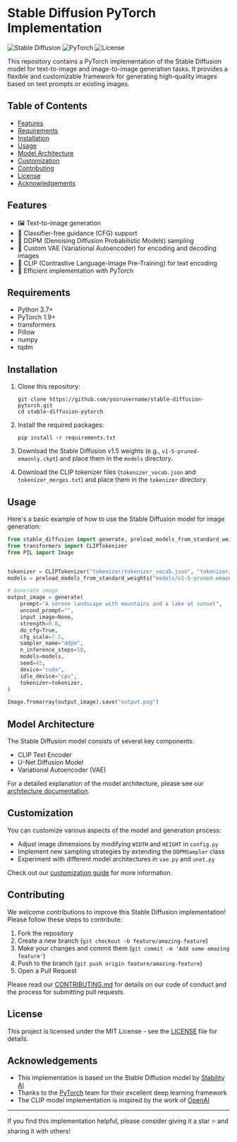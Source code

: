 # Stable Diffusion PyTorch Implementation

![Stable Diffusion](https://img.shields.io/badge/Stable%20Diffusion-v1.5-blue)
![PyTorch](https://img.shields.io/badge/PyTorch-1.9%2B-orange)
![License](https://img.shields.io/badge/license-MIT-green)

This repository contains a PyTorch implementation of the Stable Diffusion model for text-to-image and image-to-image generation tasks. It provides a flexible and customizable framework for generating high-quality images based on text prompts or existing images.

## Table of Contents

- [Features](#features)
- [Requirements](#requirements)
- [Installation](#installation)
- [Usage](#usage)
- [Model Architecture](#model-architecture)
- [Customization](#customization)
- [Contributing](#contributing)
- [License](#license)
- [Acknowledgements](#acknowledgements)

## Features

- 🖼️ Text-to-image generation
- 🧠 Classifier-free guidance (CFG) support
- 🔢 DDPM (Denoising Diffusion Probabilistic Models) sampling
- 🔄 Custom VAE (Variational Autoencoder) for encoding and decoding images
- 📝 CLIP (Contrastive Language-Image Pre-Training) for text encoding
- 🚀 Efficient implementation with PyTorch

## Requirements

- Python 3.7+
- PyTorch 1.9+
- transformers
- Pillow
- numpy
- tqdm

## Installation

1. Clone this repository:
   ```
   git clone https://github.com/yourusername/stable-diffusion-pytorch.git
   cd stable-diffusion-pytorch
   ```

2. Install the required packages:
   ```
   pip install -r requirements.txt
   ```

3. Download the Stable Diffusion v1.5 weights (e.g., `v1-5-pruned-emaonly.ckpt`) and place them in the `models` directory.

4. Download the CLIP tokenizer files (`tokenizer_vocab.json` and `tokenizer_merges.txt`) and place them in the `tokenizer` directory.

## Usage

Here's a basic example of how to use the Stable Diffusion model for image generation:

```python
from stable_diffusion import generate, preload_models_from_standard_weights
from transformers import CLIPTokenizer
from PIL import Image


tokenizer = CLIPTokenizer("tokenizer/tokenizer_vocab.json", "tokenizer/tokenizer_merges.txt")
models = preload_models_from_standard_weights("models/v1-5-pruned-emaonly.ckpt", device="cuda")

# Generate image
output_image = generate(
    prompt="A serene landscape with mountains and a lake at sunset",
    uncond_prompt="",
    input_image=None,  
    strength=0.8,
    do_cfg=True,
    cfg_scale=7.5,
    sampler_name="ddpm",
    n_inference_steps=50,
    models=models,
    seed=42,
    device="cuda",
    idle_device="cpu",
    tokenizer=tokenizer,
)

Image.fromarray(output_image).save("output.png")
```



## Model Architecture

The Stable Diffusion model consists of several key components:

- CLIP Text Encoder
- U-Net Diffusion Model
- Variational Autoencoder (VAE)

For a detailed explanation of the model architecture, please see our [architecture documentation](docs/architecture.md).

## Customization

You can customize various aspects of the model and generation process:

- Adjust image dimensions by modifying `WIDTH` and `HEIGHT` in `config.py`
- Implement new sampling strategies by extending the `DDPMSampler` class
- Experiment with different model architectures in `vae.py` and `unet.py`

Check out our [customization guide](docs/customization.md) for more information.

## Contributing

We welcome contributions to improve this Stable Diffusion implementation! Please follow these steps to contribute:

1. Fork the repository
2. Create a new branch (`git checkout -b feature/amazing-feature`)
3. Make your changes and commit them (`git commit -m 'Add some amazing feature'`)
4. Push to the branch (`git push origin feature/amazing-feature`)
5. Open a Pull Request

Please read our [CONTRIBUTING.md](CONTRIBUTING.md) for details on our code of conduct and the process for submitting pull requests.

## License

This project is licensed under the MIT License - see the [LICENSE](LICENSE) file for details.

## Acknowledgements

- This implementation is based on the Stable Diffusion model by [Stability AI](https://stability.ai/)
- Thanks to the [PyTorch](https://pytorch.org/) team for their excellent deep learning framework
- The CLIP model implementation is inspired by the work of [OpenAI](https://openai.com/)

---

If you find this implementation helpful, please consider giving it a star ⭐️ and sharing it with others!
